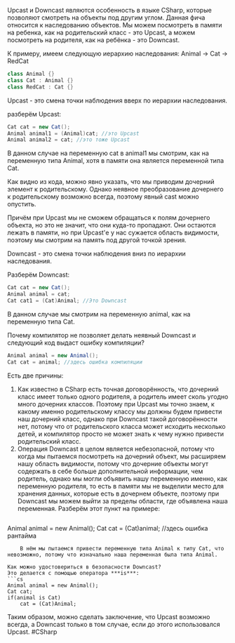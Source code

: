 Upcast и Downcast являются особенность в языке CSharp, которые позволяют смотреть на объекты под другим углом. Данная фича относится к наследованию объектов. Мы можем посмотреть в памяти на ребенка, как на родительский класс - это Upcast, а можем посмотреть на родителя, как на ребёнка - это Downcast.

К примеру, имеем следующую иерархию наследования:
	Animal -> Cat -> RedCat
```cs
class Animal {}
class Cat : Animal {}
class RedCat : Cat {}
```

Upcast - это смена точки наблюдения вверх по иерархии наследования.

разберём Upcast:
```cs
Cat cat = new Cat();
Animal animal1 = (Animal)cat; //это Upcast
Animal animal2 = cat; //это тоже Upcast
```
В данном случае на переменную cat в animal1 мы смотрим, как на переменную типа Animal, хотя в памяти она является переменной типа Cat.

Как видно из кода, можно явно указать, что мы приводим дочерний элемент к родительскому. Однако неявное преобразование дочернего к родительскому возможно всегда, поэтому явный cast можно опустить.

Причём при Upcast мы не сможем обращаться к полям дочернего объекта, но это не значит, что они куда-то пропадают. Они остаются лежать в памяти, но при Upcast'е у нас сужается область видимости, поэтому мы смотрим на память под другой точкой зрения.

Downcast - это смена точки наблюдения вниз по иерархии наследования.

Разберём Downcast:
```cs
Cat cat = new Cat();
Animal animal = cat;
Cat cat1 = (Cat)Animal; //Это Downcast
```

В данном случае мы смотрим на переменную animal, как на переменную типа Cat.

Почему компилятор не позволяет делать неявный Downcast и следующий код выдаст ошибку компиляции?
```cs
Animal animal = new Animal();
Cat cat = animal; //здесь ошибка компиляции
```

Есть две причины:
1. Как известно в CSharp есть точная договорённость, что дочерний класс имеет только одного родителя, а родитель имеет сколь угодно много дочерних классов. Поэтому при Upcast мы точно знаем, к какому именно родительскому классу мы должны будем привести наш дочерний класс, однако при Downcast такой договорённости нет, потому что от родительского класса может исходить несколько детей, и компилятор просто не может знать к чему нужно привести родительский класс.
2. Операция Downcast в целом является небезопасной, потому что когда мы пытаемся посмотреть на дочерний объект, мы расширяем нашу область видимости, потому что дочерние объекты могут содержать в себе больше дополнительной информации, чем родитель, однако мы могли объявить нашу переменную именно, как переменную родителя, то есть в памяти мы не выделили место для хранения данных, которые есть в дочернем объекте, поэтому при Downcast мы можем выйти за пределы области, где объявлена наша переменная. Разберём этот пункт на примере:
	```cs
Animal animal = new Animal();
Cat cat = (Cat)animal; //здесь ошибка рантайма
```
	В нём мы пытаемся привести переменную типа Animal к типу Cat, что невозможно, потому что изначально наша переменная была типа Animal.

Как можно удостовериться в безопасности Downcast?
Это делается с помощью оператора ***is***:
```cs
Animal animal = new Animal();
Cat cat;
if(animal is Cat)
	cat = (Cat)Animal;
```

Таким образом, можно сделать заключение, что Upcast возможно всегда, а Downcast  только в том случае, если до этого использовался Upcast.
#CSharp 